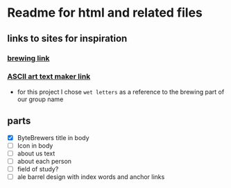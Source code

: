 # Readme for html and related files

## links to sites for inspiration
### [brewing link](https://www.micetcraft.com/brewing-process/)
### [ASCII art text maker link](https://patorjk.com/software/taag/#p=display&f=Wet%20Letter&t=ByteBrewers)
* for this project I chose `wet letters` as a reference to the brewing part of our group name

## parts
* [x] ByteBrewers title in body
* [ ] Icon in body
* [ ] about us text
* [ ] about each person
* [ ] field of study?
* [ ] ale barrel design with index words and anchor links